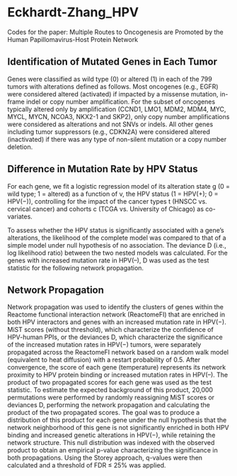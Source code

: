# Eckhardt-Zhang_HPV
Codes for the paper: Multiple Routes to Oncogenesis are Promoted by the Human Papillomavirus-Host Protein Network

## Identification of Mutated Genes in Each Tumor
Genes were classified as wild type (0) or altered (1) in each of the 799 tumors with alterations defined as follows. Most oncogenes (e.g., EGFR) were considered altered (activated) if impacted by a missense mutation, in-frame indel or copy number amplification. For the subset of oncogenes typically altered only by amplification (CCND1, LMO1, MDM2, MDM4, MYC, MYCL, MYCN, NCOA3, NKX2-1 and SKP2), only copy number amplifications were considered as alterations and not SNVs or indels. All other genes including tumor suppressors (e.g., CDKN2A) were considered altered (inactivated) if there was any type of non-silent mutation or a copy number deletion.

## Difference in Mutation Rate by HPV Status
For each gene, we fit a logistic regression model of its alteration state g (0 = wild type; 1 = altered) as a function of v, the HPV status (1 = HPV(+); 0 = HPV(−)), controlling for the impact of the cancer types t (HNSCC vs. cervical cancer) and cohorts c (TCGA vs. University of Chicago) as co-variates.

To assess whether the HPV status is significantly associated with a gene’s alterations, the likelihood of the complete model was compared to that of a simple model under null hypothesis of no association. The deviance D (i.e., log likelihood ratio) between the two nested models was calculated. For the genes with increased mutation rate in HPV(–), D was used as the test statistic for the following network propagation.
  
## Network Propagation
Network propagation was used to identify the clusters of genes within the Reactome functional interaction network (ReactomeFI) that are enriched in both HPV interactors and genes with an increased mutation rate in HPV(−). MiST scores (without threshold), which  characterize the confidence of HPV-human PPIs, or the deviances D, which characterize the significance of the increased mutation rates in HPV(−) tumors, were separately propagated across the ReactomeFI network based on a random walk model (equivalent to heat diffusion) with a restart probability of 0.5. After convergence, the score of each gene (temperature) represents its network proximity to HPV protein binding or increased mutation rates in HPV(–). The product of two propagated scores for each gene was used as the test statistic. To estimate the expected background of this product, 20,000 permutations were performed by randomly reassigning MiST scores or deviances D, performing the network propagation and calculating the product of the two propagated scores. The goal was to produce a distribution of this product for each gene under the null hypothesis that the network neighborhood of this gene is not significantly enriched in both HPV binding and increased genetic alterations in HPV(−), while retaining the network structure. This null distribution was indexed with the observed product to obtain an empirical p-value characterizing the significance in both propagations. Using the Storey approach, q-values were then calculated and a threshold of FDR ≤ 25% was applied.
